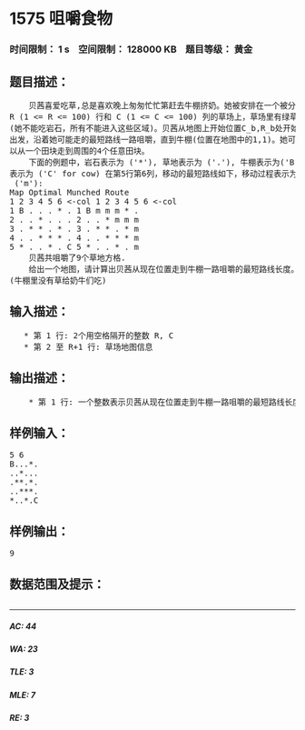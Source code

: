 # 1575 咀嚼食物   
### 时间限制： 1 s&nbsp;&nbsp;&nbsp;&nbsp;空间限制： 128000 KB&nbsp;&nbsp;&nbsp;&nbsp;题目等级： 黄金  
## 题目描述：  

<pre>
    贝茜喜爱吃草,总是喜欢晚上匆匆忙忙第赶去牛棚挤奶。她被安排在一个被分割成  
R (1 <= R <= 100) 行和 C (1 <= C <= 100) 列的草场上，草场里有绿草和岩石  
(她不能吃岩石，所有不能进入这些区域)。贝茜从地图上开始位置C_b,R_b处开始  
出发，沿着她可能走的最短路线一路咀嚼，直到牛棚(位置在地图中的1,1)。她可  
以从一个田块走到周围的4个任意田块。
    下面的例题中，岩石表示为 ('*'), 草地表示为 ('.'), 牛棚表示为('B'), 贝茜  
表示为 ('C' for cow) 在第5行第6列，移动的最短路线如下，移动过程表示为  
 ('m'):
Map Optimal Munched Route  
1 2 3 4 5 6 <-col 1 2 3 4 5 6 <-col  
1 B . . . * . 1 B m m m * .  
2 . . * . . . 2 . . * m m m  
3 . * * . * . 3 . * * . * m  
4 . . * * * . 4 . . * * * m  
5 * . . * . C 5 * . . * . m
    贝茜共咀嚼了9个草地方格.
    给出一个地图，请计算出贝茜从现在位置走到牛棚一路咀嚼的最短路线长度。  
(牛棚里没有草给奶牛们吃)
</pre>
  
  
## 输入描述：  

<pre>
   * 第 1 行: 2个用空格隔开的整数 R, C
   * 第 2 至 R+1 行: 草场地图信息
</pre>
  
  
## 输出描述：  

<pre>
    * 第 1 行: 一个整数表示贝茜从现在位置走到牛棚一路咀嚼的最短路线长度
</pre>
  
  
## 样例输入：  

<pre>
5 6  
B...*.  
..*...  
.**.*.  
..***.  
*..*.C
</pre>
  
  
## 样例输出：  

<pre>
9
</pre>
  
  
## 数据范围及提示：  

<pre>
</pre>
  
  
***  

##### AC: 44  
##### WA: 23  
##### TLE: 3  
##### MLE: 7  
##### RE: 3  
